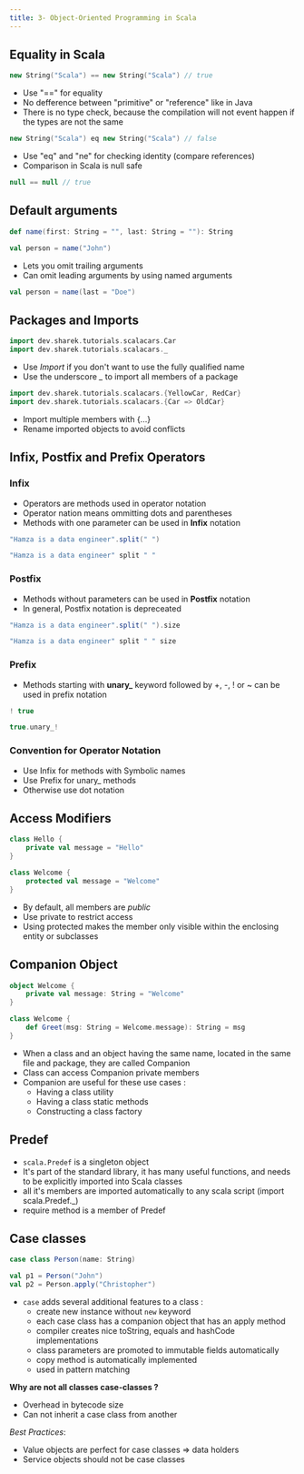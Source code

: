 ```yaml
---
title: 3- Object-Oriented Programming in Scala
---
```



## Equality in Scala

```scala
new String("Scala") == new String("Scala") // true
```

- Use "==" for equality
- No defference between "primitive" or "reference" like in Java
- There is no type check, because the compilation will not event happen if the types are not the same


```scala
new String("Scala") eq new String("Scala") // false
```
- Use "eq" and "ne" for checking identity (compare references)
- Comparison in Scala is null safe

```scala
null == null // true
```

## Default arguments

```scala
def name(first: String = "", last: String = ""): String

val person = name("John")
```
- Lets you omit trailing arguments
- Can omit leading arguments by using named arguments

```scala
val person = name(last = "Doe")
```

## Packages and Imports
```scala
import dev.sharek.tutorials.scalacars.Car
import dev.sharek.tutorials.scalacars._
```
- Use *Import* if you don't want to use the fully qualified name
- Use the underscore *_* to import all members of a package

```scala
import dev.sharek.tutorials.scalacars.{YellowCar, RedCar}
import dev.sharek.tutorials.scalacars.{Car => OldCar}
```
- Import multiple members with {...}
- Rename imported objects to avoid conflicts



## Infix, Postfix and Prefix Operators
### Infix
- Operators are methods used in operator notation
- Operator nation means ommitting dots and parentheses 
- Methods with one parameter can be used in **Infix** notation

```scala
"Hamza is a data engineer".split(" ")

"Hamza is a data engineer" split " "
```

### Postfix
- Methods without parameters can be used in **Postfix** notation
- In general, Postfix notation is depreceated 

```scala
"Hamza is a data engineer".split(" ").size

"Hamza is a data engineer" split " " size
```

### Prefix
- Methods starting with **unary_** keyword followed by +, -, ! or ~ can be used in prefix notation

```scala
! true

true.unary_!
```

### Convention for Operator Notation
- Use Infix for methods with Symbolic names
- Use Prefix for unary_ methods
- Otherwise use dot notation


## Access Modifiers
```scala
class Hello {
    private val message = "Hello"
}

class Welcome {
    protected val message = "Welcome"
}
```

- By default, all members are *public*
- Use private to restrict access
- Using protected makes the member only visible within the enclosing entity or subclasses


## Companion Object
```scala
object Welcome {
    private val message: String = "Welcome"
}

class Welcome {
    def Greet(msg: String = Welcome.message): String = msg
}
```
- When a class and an object having the same name, located in the same file and package, they are called Companion
- Class can access Companion private members
- Companion are useful for these use cases :
  - Having a class utility
  - Having a class static methods
  - Constructing a class factory 

## Predef
- `scala.Predef` is a singleton object
- It's part of the standard library, it has many useful functions, and needs to be explicitly imported into Scala classes
- all it's members are imported automatically to any scala script (import scala.Predef._)
- require method is a member of Predef

## Case classes
```scala
case class Person(name: String)

val p1 = Person("John")
val p2 = Person.apply("Christopher")
```

- `case` adds several additional features to a class :
  - create new instance without `new` keyword
  - each case class has a companion object that has an apply method
  - compiler creates nice toString, equals and hashCode implementations
  - class parameters are promoted to immutable fields automatically
  - copy method is automatically implemented
  - used in pattern matching

**Why are not all classes case-classes ?**
- Overhead in bytecode size
- Can not inherit a case class from another
  
*Best Practices*:
- Value objects are perfect for case classes => data holders
- Service objects should not be case classes


